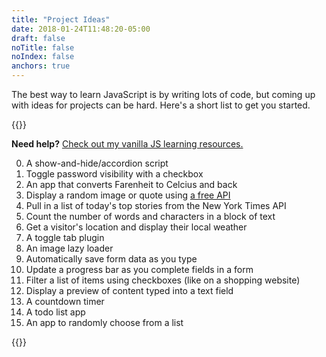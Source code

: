 ```yaml
---
title: "Project Ideas"
date: 2018-01-24T11:48:20-05:00
draft: false
noTitle: false
noIndex: false
anchors: true
---
```


The best way to learn JavaScript is by writing lots of code, but coming up with ideas for projects can be hard. Here's a short list to get you started.

{{<cta for="funnel">}}

**Need help?** [Check out my vanilla JS learning resources.](/resources)

0. A show-and-hide/accordion script
0. Toggle password visibility with a checkbox
0. An app that converts Farenheit to Celcius and back
0. Display a random image or quote using [a free API](https://github.com/toddmotto/public-apis)
0. Pull in a list of today's top stories from the New York Times API
0. Count the number of words and characters in a block of text
0. Get a visitor's location and display their local weather
0. A toggle tab plugin
0. An image lazy loader
0. Automatically save form data as you type
0. Update a progress bar as you complete fields in a form
0. Filter a list of items using checkboxes (like on a shopping website)
0. Display a preview of content typed into a text field
0. A countdown timer
0. A todo list app
0. An app to randomly choose from a list

{{<mailchimp intro="true">}}
